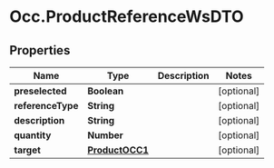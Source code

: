 # Occ.ProductReferenceWsDTO

## Properties
Name | Type | Description | Notes
------------ | ------------- | ------------- | -------------
**preselected** | **Boolean** |  | [optional] 
**referenceType** | **String** |  | [optional] 
**description** | **String** |  | [optional] 
**quantity** | **Number** |  | [optional] 
**target** | [**ProductOCC1**](ProductOCC1.md) |  | [optional] 


